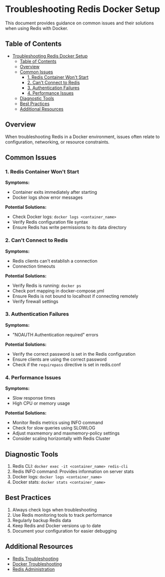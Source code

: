 # Troubleshooting Redis Docker Setup

This document provides guidance on common issues and their solutions when using Redis with Docker.

## Table of Contents

- [Troubleshooting Redis Docker Setup](#troubleshooting-redis-docker-setup)
  - [Table of Contents](#table-of-contents)
  - [Overview](#overview)
  - [Common Issues](#common-issues)
    - [1. Redis Container Won't Start](#1-redis-container-wont-start)
    - [2. Can't Connect to Redis](#2-cant-connect-to-redis)
    - [3. Authentication Failures](#3-authentication-failures)
    - [4. Performance Issues](#4-performance-issues)
  - [Diagnostic Tools](#diagnostic-tools)
  - [Best Practices](#best-practices)
  - [Additional Resources](#additional-resources)

## Overview

When troubleshooting Redis in a Docker environment, issues often relate to configuration, networking, or resource constraints.

## Common Issues

### 1. Redis Container Won't Start

**Symptoms:**

- Container exits immediately after starting
- Docker logs show error messages

**Potential Solutions:**

- Check Docker logs: `docker logs <container_name>`
- Verify Redis configuration file syntax
- Ensure Redis has write permissions to its data directory

### 2. Can't Connect to Redis

**Symptoms:**

- Redis clients can't establish a connection
- Connection timeouts

**Potential Solutions:**

- Verify Redis is running: `docker ps`
- Check port mapping in docker-compose.yml
- Ensure Redis is not bound to localhost if connecting remotely
- Verify firewall settings

### 3. Authentication Failures

**Symptoms:**

- "NOAUTH Authentication required" errors

**Potential Solutions:**

- Verify the correct password is set in the Redis configuration
- Ensure clients are using the correct password
- Check if the `requirepass` directive is set in redis.conf

### 4. Performance Issues

**Symptoms:**

- Slow response times
- High CPU or memory usage

**Potential Solutions:**

- Monitor Redis metrics using INFO command
- Check for slow queries using SLOWLOG
- Adjust maxmemory and maxmemory-policy settings
- Consider scaling horizontally with Redis Cluster

## Diagnostic Tools

1. Redis CLI: `docker exec -it <container_name> redis-cli`
2. Redis INFO command: Provides information on server stats
3. Docker logs: `docker logs <container_name>`
4. Docker stats: `docker stats <container_name>`

## Best Practices

1. Always check logs when troubleshooting
2. Use Redis monitoring tools to track performance
3. Regularly backup Redis data
4. Keep Redis and Docker versions up to date
5. Document your configuration for easier debugging

## Additional Resources

- [Redis Troubleshooting](https://redis.io/topics/problems)
- [Docker Troubleshooting](https://docs.docker.com/config/troubleshoot/)
- [Redis Administration](https://redis.io/topics/admin)

